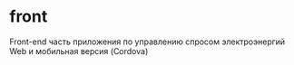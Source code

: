 # front

Front-end часть приложения по управлению спросом электроэнергий
Web и мобильная версия (Cordova)
